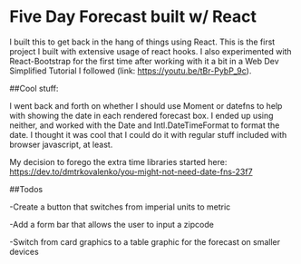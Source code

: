 # Five Day Forecast built w/ React
I built this to get back in the hang of things using React. This is the first project I built with extensive usage of react hooks. I also experimented with React-Bootstrap for the first time after working with it a bit in a Web Dev Simplified Tutorial I followed (link: https://youtu.be/tBr-PybP_9c). 

##Cool stuff:

I went back and forth on whether I should use Moment or datefns to help with showing the date in each rendered forecast box. I ended up using neither, and worked with the Date and Intl.DateTimeFormat to format the date. I thought it was cool that I could do it with regular stuff included with browser javascript, at least.

My decision to forego the extra time libraries started here:
https://dev.to/dmtrkovalenko/you-might-not-need-date-fns-23f7

  
##Todos

-Create a button that switches from imperial units to metric

-Add a form bar that allows the user to input a zipcode

-Switch from card graphics to a table graphic for the forecast on smaller devices
